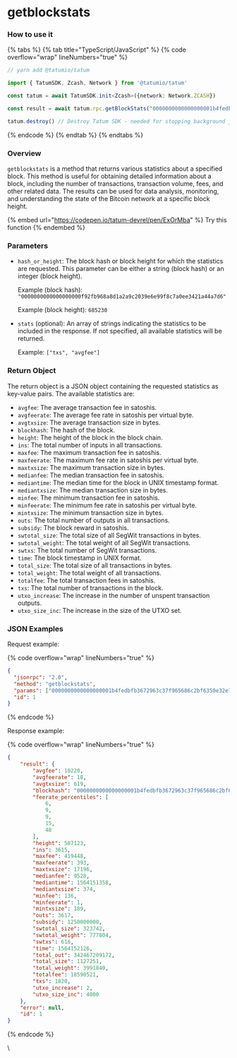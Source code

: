 # getblockstats

### How to use it

{% tabs %}
{% tab title="TypeScript/JavaScript" %}
{% code overflow="wrap" lineNumbers="true" %}
```typescript
// yarn add @tatumio/tatum

import { TatumSDK, Zcash, Network } from '@tatumio/tatum'

const tatum = await TatumSDK.init<Zcash>({network: Network.ZCASH})

const result = await tatum.rpc.getBlockStats("0000000000000000001b4fedbfb3672963c37f965686c2bf6350e32e77f9941f")

tatum.destroy() // Destroy Tatum SDK - needed for stopping background jobs
```
{% endcode %}
{% endtab %}
{% endtabs %}

### Overview

`getblockstats` is a method that returns various statistics about a specified block. This method is useful for obtaining detailed information about a block, including the number of transactions, transaction volume, fees, and other related data. The results can be used for data analysis, monitoring, and understanding the state of the Bitcoin network at a specific block height.

{% embed url="https://codepen.io/tatum-devrel/pen/ExOrMba" %}
Try this function
{% endembed %}

### Parameters

*   `hash_or_height`: The block hash or block height for which the statistics are requested. This parameter can be either a string (block hash) or an integer (block height).

    Example (block hash): `"0000000000000000000f92fb968a8d1a2a9c2039e6e99f8c7a0ee3421a44a7d6"`

    Example (block height): `685230`
*   `stats` (optional): An array of strings indicating the statistics to be included in the response. If not specified, all available statistics will be returned.

    Example: `["txs", "avgfee"]`

### Return Object

The return object is a JSON object containing the requested statistics as key-value pairs. The available statistics are:

* `avgfee`: The average transaction fee in satoshis.
* `avgfeerate`: The average fee rate in satoshis per virtual byte.
* `avgtxsize`: The average transaction size in bytes.
* `blockhash`: The hash of the block.
* `height`: The height of the block in the block chain.
* `ins`: The total number of inputs in all transactions.
* `maxfee`: The maximum transaction fee in satoshis.
* `maxfeerate`: The maximum fee rate in satoshis per virtual byte.
* `maxtxsize`: The maximum transaction size in bytes.
* `medianfee`: The median transaction fee in satoshis.
* `mediantime`: The median time for the block in UNIX timestamp format.
* `mediantxsize`: The median transaction size in bytes.
* `minfee`: The minimum transaction fee in satoshis.
* `minfeerate`: The minimum fee rate in satoshis per virtual byte.
* `mintxsize`: The minimum transaction size in bytes.
* `outs`: The total number of outputs in all transactions.
* `subsidy`: The block reward in satoshis.
* `swtotal_size`: The total size of all SegWit transactions in bytes.
* `swtotal_weight`: The total weight of all SegWit transactions.
* `swtxs`: The total number of SegWit transactions.
* `time`: The block timestamp in UNIX format.
* `total_size`: The total size of all transactions in bytes.
* `total_weight`: The total weight of all transactions.
* `totalfee`: The total transaction fees in satoshis.
* `txs`: The total number of transactions in the block.
* `utxo_increase`: The increase in the number of unspent transaction outputs.
* `utxo_size_inc`: The increase in the size of the UTXO set.

### JSON Examples

Request example:

{% code overflow="wrap" lineNumbers="true" %}
```json
{
  "jsonrpc": "2.0",
  "method": "getblockstats",
  "params": ["0000000000000000001b4fedbfb3672963c37f965686c2bf6350e32e77f9941f"],
  "id": 1
}
```
{% endcode %}

Response example:

{% code overflow="wrap" lineNumbers="true" %}
```json
{
    "result": {
        "avgfee": 10220,
        "avgfeerate": 18,
        "avgtxsize": 619,
        "blockhash": "0000000000000000001b4fedbfb3672963c37f965686c2bf6350e32e77f9941f",
        "feerate_percentiles": [
            6,
            9,
            9,
            15,
            48
        ],
        "height": 587123,
        "ins": 3615,
        "maxfee": 419448,
        "maxfeerate": 393,
        "maxtxsize": 17196,
        "medianfee": 9528,
        "mediantime": 1564151358,
        "mediantxsize": 374,
        "minfee": 136,
        "minfeerate": 1,
        "mintxsize": 189,
        "outs": 3617,
        "subsidy": 1250000000,
        "swtotal_size": 323742,
        "swtotal_weight": 777804,
        "swtxs": 616,
        "time": 1564152126,
        "total_out": 342467209172,
        "total_size": 1127251,
        "total_weight": 3991840,
        "totalfee": 18590521,
        "txs": 1820,
        "utxo_increase": 2,
        "utxo_size_inc": 4000
    },
    "error": null,
    "id": 1
}
```
{% endcode %}

\
